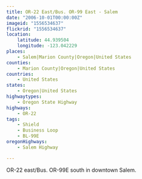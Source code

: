 ```yaml
---
title: OR-22 East/Bus. OR-99 East - Salem
date: "2006-10-01T00:00:00Z"
imageid: "1556534637"
flickrid: "1556534637"
location:
    latitude: 44.939504
    longitude: -123.042229
places:
    - Salem|Marion County|Oregon|United States
counties:
    - Marion County|Oregon|United States
countries:
    - United States
states:
    - Oregon|United States
highwaytypes:
    - Oregon State Highway
highways:
    - OR-22
tags:
    - Shield
    - Business Loop
    - BL-99E
oregonHighways:
    - Salem Highway

---
```

OR-22 east/Bus. OR-99E south in downtown Salem.